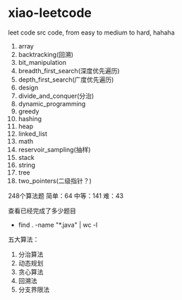# xiao-leetcode
leet code src code, from easy to medium to hard, hahaha

1. array
1. backtracking(回溯)
1. bit_manipulation
1. breadth_first_search(深度优先遍历)
1. depth_first_search(广度优先遍历)
1. design
1. divide_and_conquer(分治)
1. dynamic_programming
1. greedy
1. hashing
1. heap
1. linked_list
1. math
1. reservoir_sampling(抽样)
1. stack
1. string
1. tree
1. two_pointers(二级指针？)

248个算法题
简单：64
中等：141
难：43

查看已经完成了多少题目
- find . -name "*.java" | wc -l

五大算法：
1. 分治算法
2. 动态规划
3. 贪心算法
4. 回溯法
5. 分支界限法
